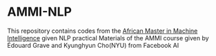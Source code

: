 # AMMI-NLP

This repository contains codes from the [African Master in Machine Intelligence](https://aimsammi.org) given NLP practical Materials of the AMMI course given by Édouard Grave and Kyunghyun Cho(NYU) from Facebook AI